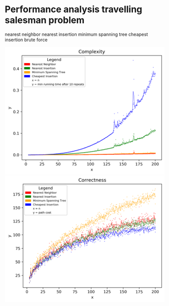# Performance analysis travelling salesman problem

nearest neighbor
nearest insertion
minimum spanning tree
cheapest insertion
brute force

![Test Image 3](/Complexity.png)
![Test Image 3](/Correctness.png)

